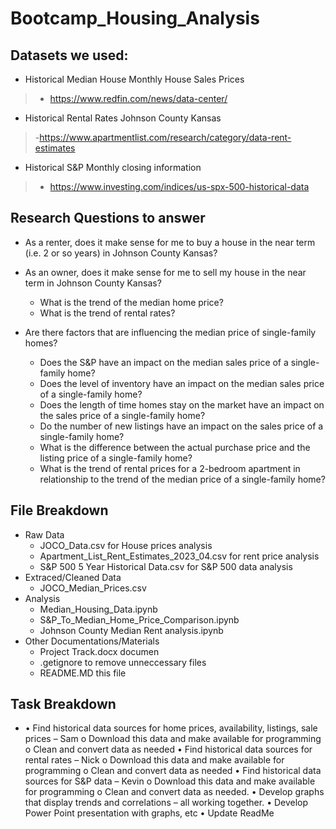 # Bootcamp_Housing_Analysis

## Datasets we used:
-	Historical Median House Monthly House Sales Prices
>-	https://www.redfin.com/news/data-center/
-	Historical Rental Rates Johnson County Kansas
>-https://www.apartmentlist.com/research/category/data-rent-estimates
-	Historical S&P Monthly closing information
>-	https://www.investing.com/indices/us-spx-500-historical-data


## Research Questions to answer

- As a renter, does it make sense for me to buy a house in the near term (i.e. 2 or so years) in Johnson County Kansas?
- As an owner, does it make sense for me to sell my house in the near term in Johnson County Kansas?
    - What is the trend of the median home price?
    - What is the trend of rental rates?

- Are there factors that are influencing the median price of single-family homes?
    - Does the S&P have an impact on the median sales price of a single-family home?
    - Does the level of inventory have an impact on the median sales price of a single-family home?
    - Does the length of time homes stay on the market have an impact on the sales price of a single-family home?
    - Do the number of new listings have an impact on the sales price of a single-family home?
    - What is the difference between the actual purchase price and the listing price of a single-family home?
    - What is the trend of rental prices for a 2-bedroom apartment in relationship to the trend of the median price of a single-family home?

## File Breakdown
- Raw Data
    - JOCO_Data.csv for House prices analysis
    - Apartment_List_Rent_Estimates_2023_04.csv for rent price analysis
    - S&P 500 5 Year Historical Data.csv for S&P 500 data analysis
- Extraced/Cleaned Data
    - JOCO_Median_Prices.csv
- Analysis
    - Median_Housing_Data.ipynb
    - S&P_To_Median_Home_Price_Comparison.ipynb
    - Johnson County Median Rent analysis.ipynb
- Other Documentations/Materials
    - Project Track.docx documen
    - .getignore to remove unneccessary files
    - README.MD this file

## Task Breakdown
- •	Find historical data sources for home prices, availability, listings, sale prices – Sam
o	Download this data and make available for programming
o	Clean and convert data as needed
•	Find historical data sources for rental rates – Nick
o	Download this data and make available for programming
o	Clean and convert data as needed
•	Find historical data sources for S&P data – Kevin
o	Download this data and make available for programming
o	Clean and convert data as needed.
•	Develop graphs that display trends and correlations – all working together.
•	Develop Power Point presentation with graphs, etc
•	Update ReadMe



